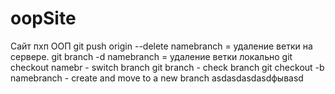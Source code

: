# oopSite
Сайт пхп ООП
git push origin --delete namebranch = удаление ветки на сервере. 
git branch -d namebranch = удаление ветки локально 
git checkout namebr - switch branch
git branch - check branch
git checkout -b namebranch - create and move to a new branch
asdasdasdasdфывasd